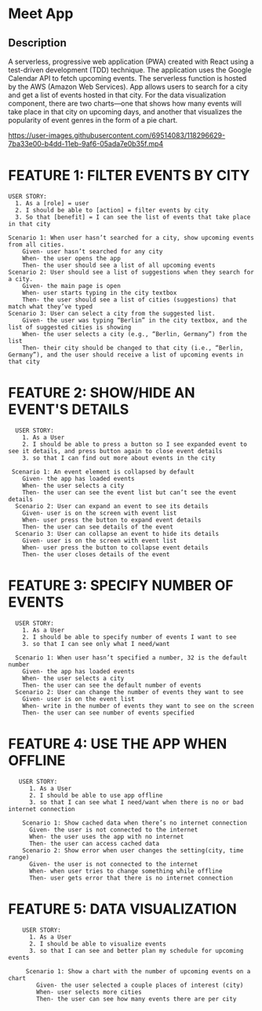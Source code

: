 
# Meet App

## Description

A serverless, progressive web application (PWA) created with React using a test-driven development (TDD) technique. The application uses the Google Calendar API to
fetch upcoming events. The serverless function is hosted by the AWS (Amazon Web Services). App allows users to search for a city and get a list of events hosted in that city. For the data visualization component, there are two charts—one that shows how many events will take place in that city on upcoming days, and another that visualizes the popularity of event genres in the form of a pie chart. 


https://user-images.githubusercontent.com/69514083/118296629-7ba33e00-b4dd-11eb-9af6-05ada7e0b35f.mp4


# FEATURE 1: FILTER EVENTS BY CITY
    USER STORY:
      1. As a [role] = user
      2. I should be able to [action] = filter events by city
      3. So that [benefit] = I can see the list of events that take place in that city

    Scenario 1: When user hasn’t searched for a city, show upcoming events from all cities.
        Given- user hasn’t searched for any city
        When- the user opens the app
        Then- the user should see a list of all upcoming events
    Scenario 2: User should see a list of suggestions when they search for a city.
        Given- the main page is open
        When- user starts typing in the city textbox
        Then- the user should see a list of cities (suggestions) that match what they’ve typed
    Scenario 3: User can select a city from the suggested list.
        Given- the user was typing “Berlin” in the city textbox, and the list of suggested cities is showing
        When- the user selects a city (e.g., “Berlin, Germany”) from the list
        Then- their city should be changed to that city (i.e., “Berlin, Germany”), and the user should receive a list of upcoming events in that city

  # FEATURE 2: SHOW/HIDE AN EVENT'S DETAILS
      USER STORY:
        1. As a User 
        2. I should be able to press a button so I see expanded event to see it details, and press button again to close event details
        3. so that I can find out more about events in the city

     Scenario 1: An event element is collapsed by default
        Given- the app has loaded events
        When- the user selects a city
        Then- the user can see the event list but can’t see the event details
      Scenario 2: User can expand an event to see its details
        Given- user is on the screen with event list
        When- user press the button to expand event details
        Then- the user can see details of the event
      Scenario 3: User can collapse an event to hide its details
        Given- user is on the screen with event list
        When- user press the button to collapse event details
        Then- the user closes details of the event


   # FEATURE 3: SPECIFY NUMBER OF EVENTS
      USER STORY:
        1. As a User 
        2. I should be able to specify number of events I want to see
        3. so that I can see only what I need/want

      Scenario 1: When user hasn’t specified a number, 32 is the default number
        Given- the app has loaded events
        When- the user selects a city
        Then- the user can see the default number of events
      Scenario 2: User can change the number of events they want to see
        Given- user is on the event list 
        When- write in the number of events they want to see on the screen
        Then- the user can see number of events specified

   # FEATURE 4: USE THE APP WHEN OFFLINE
       USER STORY:
          1. As a User 
          2. I should be able to use app offline
          3. so that I can see what I need/want when there is no or bad internet connection

        Scenario 1: Show cached data when there’s no internet connection
          Given- the user is not connected to the internet
          When- the user uses the app with no internet
          Then- the user can access cached data 
        Scenario 2: Show error when user changes the setting(city, time range) 
          Given- the user is not connected to the internet 
          When- when user tries to change something while offline
          Then- user gets error that there is no internet connection

   # FEATURE 5: DATA VISUALIZATION
        USER STORY:
          1. As a User 
          2. I should be able to visualize events
          3. so that I can see and better plan my schedule for upcoming events

         Scenario 1: Show a chart with the number of upcoming events on a chart 
            Given- the user selected a couple places of interest (city)
            When- user selects more cities
            Then- the user can see how many events there are per city 
